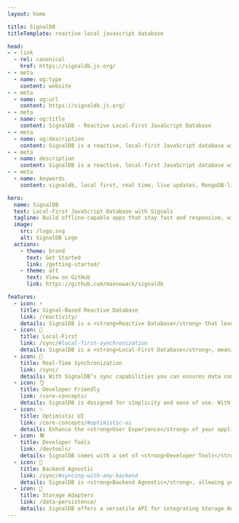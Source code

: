 ```yaml
---
layout: home

title: SignalDB
titleTemplate: reactive local javascript database

head:
- - link
  - rel: canonical
    href: https://signaldb.js.org/
- - meta
  - name: og:type
    content: website
- - meta
  - name: og:url
    content: https://signaldb.js.org/
- - meta
  - name: og:title
    content: SignalDB - Reactive Local-First JavaScript Database
- - meta
  - name: og:description
    content: SignalDB is a reactive, local-first JavaScript database with real-time sync, Optimistic UI and signal-based reactivity.
- - meta
  - name: description
    content: SignalDB is a reactive, local-first JavaScript database with real-time sync, Optimistic UI and signal-based reactivity
- - meta
  - name: keywords
    content: signaldb, local first, real time, live updates, MongoDB-like, sync, reactive, JavaScript, TypeScript, database, Angular, Solid.js, React, Vue, Svelte, GraphQL, REST API, optimistic UI, framework agnostic, adapters, signals, schema-less

hero:
  name: SignalDB
  text: Local-First JavaScript Database with Signals
  tagline: Build offline-capable apps that stay fast and responsive, with real-time sync across any backend.
  image:
    src: /logo.svg
    alt: SignalDB Logo
  actions:
    - theme: brand
      text: Get Started
      link: /getting-started/
    - theme: alt
      text: View on GitHub
      link: https://github.com/maxnowack/signaldb

features:
  - icon: ⚡️
    title: Signal-Based Reactive Database
    link: /reactivity/
    details: SignalDB is a <strong>Reactive Database</strong> that leverages signal-based reactivity to instantly reflect data changes in real-time. SignalDB offers a universal interface that works with any JavaScript framework or library. It provides pre-built adapters for numerous libraries including <a href="/guides/angular/">Angular</a>, <a href="/guides/solid-js/">Solid.js</a>, <a href="/guides/react/">React</a>, <a href="/guides/vue/">Vue</a>, and <a href="/reactivity/#reactivity-libraries">others</a>!
  - icon: 📍
    title: Local-First
    link: /sync/#local-first-synchronization
    details: SignalDB is a <strong>Local-First Database</strong>, meaning it prioritizes local data storage and processing. This approach ensures that your application remains responsive and functional even when offline. SignalDB automatically syncs data with the server once the connection is re-established, providing a seamless user experience.
  - icon: 🔄
    title: Real-Time Synchronization
    link: /sync/
    details: With SignalDB’s sync capabilities you can ensures data consistency between your application and your server. SignalDB provides <strong>Real-Time Synchronization</strong> that keeps your data up-to-date across all clients and servers, providing a seamless user experience. It also includes built-in conflict resolution to manage data discrepancies effectively.
  - icon: 👌
    title: Developer Friendly
    link: /core-concepts/
    details: SignalDB is designed for simplicity and ease of use. With full <strong>TypeScript</strong> support, it guarantees type safety across your application. The familiar <a href="/queries/">MongoDB-like query syntax</a> lets you use existing knowledge of selectors and operators. Additionally, the built-in <a href="/orm/">ORM</a> simplifies data modeling, letting you define relationships and handle complex data structures more easily.
  - icon: ✨
    title: Optimistic UI
    link: /core-concepts/#optimistic-ui
    details: Enhance the <strong>User Experience</strong> of your application with <strong>Optimistic UI</strong>. This provides immediate feedback to users by anticipating actions, resulting in a seamless and responsive interface even before the server confirms the changes.
  - icon: 🛠️
    title: Developer Tools
    link: /devtools/
    details: SignalDB comes with a set of <strong>Developer Tools</strong> that provide real-time debugging, query monitoring, and performance insights. These tools help you optimize your application by identifying bottlenecks and improving performance.
  - icon: 🔌
    title: Backend Agnostic
    link: /sync/#syncing-with-any-backend
    details: SignalDB is <strong>Backend Agnostic</strong>, allowing you to integrate with any server setup. Whether you are using a simple REST API or a complex GraphQL setup. SignalDB provides a universal interface that works with any backend technology.
  - icon: 💾
    title: Storage Adapters
    link: /data-persistence/
    details: SignalDB offers a versatile API for integrating Storage Adapters, enabling you to store data across various environments. Whether you’re building a web, mobile, or desktop application, SignalDB makes it easy to implement storage solutions. It also includes pre-built adapters for <strong>IndexedDB</strong>, <strong>LocalStorage</strong>, and more.
---
```

